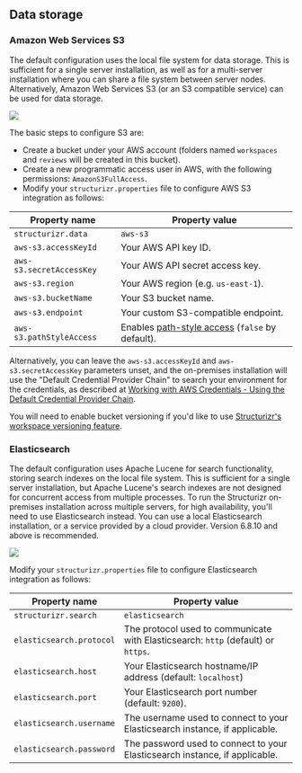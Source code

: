 ## Data storage

### Amazon Web Services S3

The default configuration uses the local file system for data storage.
This is sufficient for a single server installation, as well as for a multi-server installation where you can share a file system between server nodes.
Alternatively, Amazon Web Services S3 (or an S3 compatible service) can be used for data storage.

![](embed:Deployment-Example4)

The basic steps to configure S3 are:

- Create a bucket under your AWS account (folders named `workspaces` and `reviews` will be created in this bucket).
- Create a new programmatic access user in AWS, with the following permissions: `AmazonS3FullAccess`.
- Modify your `structurizr.properties` file to configure AWS S3 integration as follows:

| Property name            | Property value                                                                                                                                 |
|--------------------------|------------------------------------------------------------------------------------------------------------------------------------------------|
| `structurizr.data`       | `aws-s3`                                                                                                                                       |
| `aws-s3.accessKeyId`     | Your AWS API key ID.                                                                                                                           |
| `aws-s3.secretAccessKey` | Your AWS API secret access key.                                                                                                                |
| `aws-s3.region`          | Your AWS region (e.g. `us-east-1`).                                                                                                            |
| `aws-s3.bucketName`      | Your S3 bucket name.                                                                                                                           |
| `aws-s3.endpoint`        | Your custom S3-compatible endpoint.                                                                                                            |
| `aws-s3.pathStyleAccess` | Enables [path-style access](https://docs.aws.amazon.com/AmazonS3/latest/userguide/VirtualHosting.html#path-style-access) (`false` by default). |

Alternatively, you can leave the `aws-s3.accessKeyId` and `aws-s3.secretAccessKey` parameters unset,
and the on-premises installation will use the "Default Credential Provider Chain" to search your environment for the credentials, as described at
[Working with AWS Credentials - Using the Default Credential Provider Chain](https://docs.aws.amazon.com/sdk-for-java/v1/developer-guide/credentials.html).

You will need to enable bucket versioning if you'd like to use [Structurizr's workspace versioning feature](https://structurizr.com/help/workspace-versioning).

### Elasticsearch

The default configuration uses Apache Lucene for search functionality, storing search indexes on the local file system.
This is sufficient for a single server installation, but Apache Lucene's search indexes are not designed for concurrent access from multiple processes.
To run the Structurizr on-premises installation across multiple servers, for high availability, you'll need to use Elasticsearch instead.
You can use a local Elasticsearch installation, or a service provided by a cloud provider.
Version 6.8.10 and above is recommended.

![](embed:Deployment-Example2)

Modify your `structurizr.properties` file to configure Elasticsearch integration as follows:

| Property name | Property value |
| ------------- | -------------- |
| `structurizr.search` | `elasticsearch` |
| `elasticsearch.protocol` | The protocol used to communicate with Elasticsearch: `http` (default) or `https`. |
| `elasticsearch.host` | Your Elasticsearch hostname/IP address (default: `localhost`) |
| `elasticsearch.port` | Your Elasticsearch port number (default: `9200`). |
| `elasticsearch.username` | The username used to connect to your Elasticsearch instance, if applicable. |
| `elasticsearch.password` | The password used to connect to your Elasticsearch instance, if applicable. |

